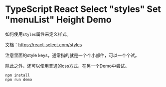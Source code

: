 TypeScript React Select "styles" Set "menuList" Height Demo
===========================================================

如何使用`styles`属性来定义样式。

文档：https://react-select.com/styles

注意里面的style keys，通常指的就是一个个小部件，可以一个个试。

除此之外，还可以使用普通的css方式，在另一个Demo中尝试。

```
npm install
npm run demo
```
